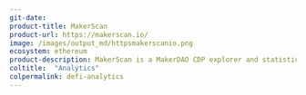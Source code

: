 ```yaml
---
git-date:
product-title: MakerScan
product-url: https://makerscan.io/
image: /images/output_md/httpsmakerscanio.png
ecosystem: ethereum
product-description: MakerScan is a MakerDAO CDP explorer and statistics dashboard.
coltitle:  "Analytics"
colpermalink: defi-analytics
---
```

